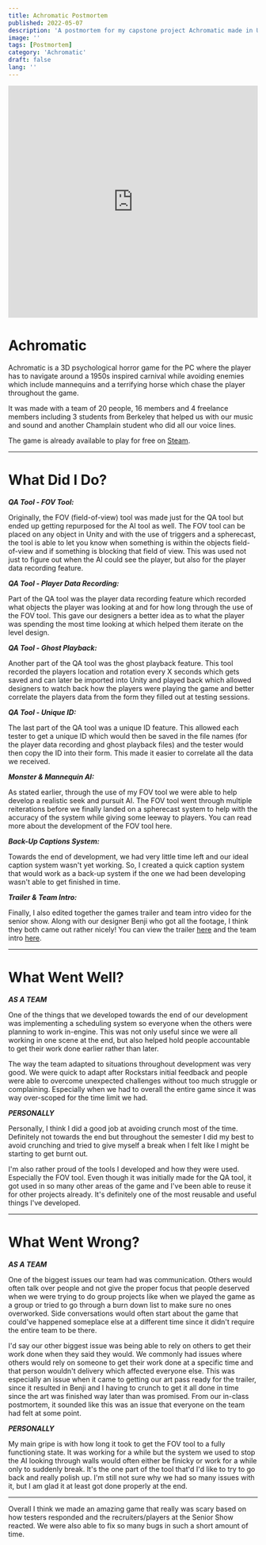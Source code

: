 ```yaml
---
title: Achromatic Postmortem
published: 2022-05-07
description: 'A postmortem for my capstone project Achromatic made in Unity'
image: ''
tags: [Postmortem]
category: 'Achromatic'
draft: false 
lang: ''
---
```


<iframe width="100%" height="468" src="https://www.youtube.com/watch?v=j-wnhaJXZI4&feature=youtu.be" title="YouTube video player" frameborder="0" allowfullscreen></iframe>

# Achromatic

Achromatic is a 3D psychological horror game for the PC where the player has to navigate around a 1950s inspired carnival while avoiding enemies which include mannequins and a terrifying horse which chase the player throughout the game. 

It was made with a team of 20 people, 16 members and 4 freelance members  including 3 students from Berkeley that helped us with our music and sound and another Champlain student who did all our voice lines. 

The game is already available to play for free on [Steam](https://store.steampowered.com/app/1990210/Achromatic/).

---

# What Did I Do?

***QA Tool - FOV Tool:***

Originally, the FOV (field-of-view) tool was made just for the QA tool but ended up getting repurposed for the AI tool as well. The FOV tool can be placed on any object in Unity and with the use of triggers and a spherecast, the tool is able to let you know when something is within the objects field-of-view and if something is blocking that field of view. This was used not just to figure out when the AI could see the player, but also for the player data recording feature.


***QA Tool - Player Data Recording:***

Part of the QA tool was the player data recording feature which recorded what objects the player was looking at and for how long through the use of the FOV tool. This gave our designers a better idea as to what the player was spending the most time looking at which helped them iterate on the level design.


***QA Tool - Ghost Playback:***
	
Another part of the QA tool was the ghost playback feature. This tool recorded the players location and rotation every X seconds which gets saved and can later be imported into Unity and played back which allowed designers to watch back how the players were playing the game and better correlate the players data from the form they filled out at testing sessions. 


***QA Tool - Unique ID:***

The last part of the QA tool was a unique ID feature. This allowed each tester to get a unique ID which would then be saved in the file names (for the player data recording and ghost playback files) and the tester would then copy the ID into their form. This made it easier to correlate all the data we received.


***Monster & Mannequin AI:***

As stated earlier, through the use of my FOV tool we were able to help develop a realistic seek and pursuit AI. The FOV tool went through multiple reiterations before we finally landed on a spherecast system to help with the accuracy of the system while giving some leeway to players. You can read more about the development of the FOV tool here.

***Back-Up Captions System:***

Towards the end of development, we had very little time left and our ideal caption system wasn't yet working. So, I created a quick caption system that would work as a back-up system if the one we had been developing wasn't able to get finished in time.


***Trailer & Team Intro:***

Finally, I also edited together the games trailer and team intro video for the senior show. Along with our designer Benji who got all the footage, I think they both came out rather nicely! You can view the trailer [here](https://www.youtube.com/watch?v=j-wnhaJXZI4&feature=youtu.be) and the team intro [here](https://www.youtube.com/watch?v=AlQz73QMAU0&feature=youtu.be).

---

# What Went Well?

***AS A TEAM***

One of the things that we developed towards the end of our development was implementing a scheduling system so everyone when the others were planning to work in-engine. This was not only useful since we were all working in one scene at the end, but also helped hold people accountable to get their work done earlier rather than later.

The way the team adapted to situations throughout development was very good. We were quick to adapt after Rockstars initial feedback and people were able to overcome unexpected challenges without too much struggle or complaining. Especially when we had to overall the entire game since it was way over-scoped for the time limit we had.


***PERSONALLY***

Personally, I think I did a good job at avoiding crunch most of the time. Definitely not towards the end but throughout the semester I did my best to avoid crunching and tried to give myself a break when I felt like I might be starting to get burnt out.

I'm also rather proud of the tools I developed and how they were used. Especially the FOV tool. Even though it was initially made for the QA tool, it got used in so many other areas of the game and I've been able to reuse it for other projects already. It's definitely one of the most reusable and useful things I've developed.

---

# What Went Wrong?

***AS A TEAM***

One of the biggest issues our team had was communication. Others would often talk over people and not give the proper focus that people deserved when we were trying to do group projects like when we played the game as a group or tried to go through a burn down list to make sure no ones overworked. Side conversations would often start about the game that could've happened someplace else at a different time since it didn't require the entire team to be there.

I'd say our other biggest issue was being able to rely on others to get their work done when they said they would. We commonly had issues where others would rely on someone to get their work done at a specific time and that person wouldn't delivery which affected everyone else. This was especially an issue when it came to getting our art pass ready for the trailer, since it resulted in Benji and I having to crunch to get it all done in time since the art was finished way later than was promised. From our in-class postmortem, it sounded like this was an issue that everyone on the team had felt at some point.


***PERSONALLY***

My main gripe is with how long it took to get the FOV tool to a fully functioning state. It was working for a while but the system we used to stop the AI looking through walls would often either be finicky or work for a while only to suddenly break. It's the one part of the tool that'd I'd like to try to go back and really polish up. I'm still not sure why we had so many issues with it, but I am glad it at least got done properly at the end.

---

Overall I think we made an amazing game that really was scary based on how testers responded and the recruiters/players at the Senior Show reacted. We were also able to fix so many bugs in such a short amount of time.